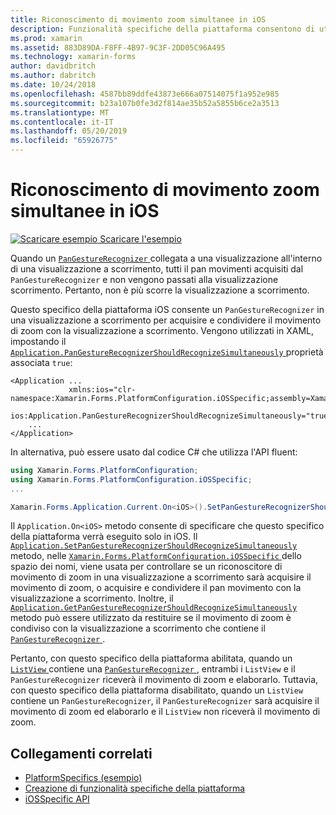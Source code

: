 ```yaml
---
title: Riconoscimento di movimento zoom simultanee in iOS
description: Funzionalità specifiche della piattaforma consentono di utilizzare funzionalità che è disponibile solo in una piattaforma specifica, senza implementare renderer personalizzati o gli effetti. Questo articolo illustra come usare iOS specifiche della piattaforma che consente il riconoscimento di movimento zoom simultanee da utilizzare in un'applicazione.
ms.prod: xamarin
ms.assetid: 883D89DA-F8FF-4B97-9C3F-2DD05C96A495
ms.technology: xamarin-forms
author: davidbritch
ms.author: dabritch
ms.date: 10/24/2018
ms.openlocfilehash: 4587bb89ddfe43873e666a07514075f1a952e985
ms.sourcegitcommit: b23a107b0fe3d2f814ae35b52a5855b6ce2a3513
ms.translationtype: MT
ms.contentlocale: it-IT
ms.lasthandoff: 05/20/2019
ms.locfileid: "65926775"
---
```

# <a name="simultaneous-pan-gesture-recognition-on-ios"></a>Riconoscimento di movimento zoom simultanee in iOS

[![Scaricare esempio](~/media/shared/download.png) Scaricare l'esempio](https://developer.xamarin.com/samples/xamarin-forms/UserInterface/PlatformSpecifics/)

Quando un [ `PanGestureRecognizer` ](xref:Xamarin.Forms.PanGestureRecognizer) collegata a una visualizzazione all'interno di una visualizzazione a scorrimento, tutti il pan movimenti acquisiti dal `PanGestureRecognizer` e non vengono passati alla visualizzazione scorrimento. Pertanto, non è più scorre la visualizzazione a scorrimento.

Questo specifico della piattaforma iOS consente un `PanGestureRecognizer` in una visualizzazione a scorrimento per acquisire e condividere il movimento di zoom con la visualizzazione a scorrimento. Vengono utilizzati in XAML, impostando il [ `Application.PanGestureRecognizerShouldRecognizeSimultaneously` ](xref:Xamarin.Forms.PlatformConfiguration.iOSSpecific.Application.PanGestureRecognizerShouldRecognizeSimultaneouslyProperty) proprietà associata `true`:

```xaml
<Application ...
             xmlns:ios="clr-namespace:Xamarin.Forms.PlatformConfiguration.iOSSpecific;assembly=Xamarin.Forms.Core"
             ios:Application.PanGestureRecognizerShouldRecognizeSimultaneously="true">
    ...
</Application>
```

In alternativa, può essere usato dal codice C# che utilizza l'API fluent:

```csharp
using Xamarin.Forms.PlatformConfiguration;
using Xamarin.Forms.PlatformConfiguration.iOSSpecific;
...

Xamarin.Forms.Application.Current.On<iOS>().SetPanGestureRecognizerShouldRecognizeSimultaneously(true);
```

Il `Application.On<iOS>` metodo consente di specificare che questo specifico della piattaforma verrà eseguito solo in iOS. Il [ `Application.SetPanGestureRecognizerShouldRecognizeSimultaneously` ](xref:Xamarin.Forms.PlatformConfiguration.iOSSpecific.Application.SetPanGestureRecognizerShouldRecognizeSimultaneously(Xamarin.Forms.IPlatformElementConfiguration{Xamarin.Forms.PlatformConfiguration.iOS,Xamarin.Forms.Application},System.Boolean)) metodo, nelle [ `Xamarin.Forms.PlatformConfiguration.iOSSpecific` ](xref:Xamarin.Forms.PlatformConfiguration.iOSSpecific) dello spazio dei nomi, viene usata per controllare se un riconoscitore di movimento di zoom in una visualizzazione a scorrimento sarà acquisire il movimento di zoom, o acquisire e condividere il pan movimento con la visualizzazione a scorrimento. Inoltre, il [ `Application.GetPanGestureRecognizerShouldRecognizeSimultaneously` ](xref:Xamarin.Forms.PlatformConfiguration.iOSSpecific.Application.GetPanGestureRecognizerShouldRecognizeSimultaneously(Xamarin.Forms.IPlatformElementConfiguration{Xamarin.Forms.PlatformConfiguration.iOS,Xamarin.Forms.Application})) metodo può essere utilizzato da restituire se il movimento di zoom è condiviso con la visualizzazione a scorrimento che contiene il [ `PanGestureRecognizer` ](xref:Xamarin.Forms.PanGestureRecognizer).

Pertanto, con questo specifico della piattaforma abilitata, quando un [ `ListView` ](xref:Xamarin.Forms.ListView) contiene una [ `PanGestureRecognizer` ](xref:Xamarin.Forms.PanGestureRecognizer), entrambi i `ListView` e il `PanGestureRecognizer` riceverà il movimento di zoom e elaborarlo. Tuttavia, con questo specifico della piattaforma disabilitato, quando un `ListView` contiene un `PanGestureRecognizer`, il `PanGestureRecognizer` sarà acquisire il movimento di zoom ed elaborarlo e il `ListView` non riceverà il movimento di zoom.

## <a name="related-links"></a>Collegamenti correlati

- [PlatformSpecifics (esempio)](https://developer.xamarin.com/samples/xamarin-forms/UserInterface/PlatformSpecifics/)
- [Creazione di funzionalità specifiche della piattaforma](~/xamarin-forms/platform/platform-specifics/index.md#creating-platform-specifics)
- [iOSSpecific API](xref:Xamarin.Forms.PlatformConfiguration.iOSSpecific)

